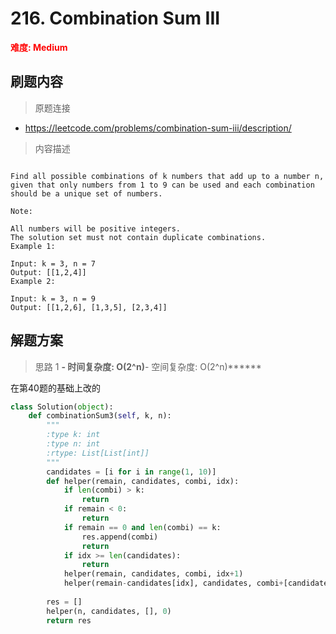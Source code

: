 # 216. Combination Sum III

**<font color=red>难度: Medium</font>**

## 刷题内容

> 原题连接

* https://leetcode.com/problems/combination-sum-iii/description/

> 内容描述

```

Find all possible combinations of k numbers that add up to a number n, given that only numbers from 1 to 9 can be used and each combination should be a unique set of numbers.

Note:

All numbers will be positive integers.
The solution set must not contain duplicate combinations.
Example 1:

Input: k = 3, n = 7
Output: [[1,2,4]]
Example 2:

Input: k = 3, n = 9
Output: [[1,2,6], [1,3,5], [2,3,4]]
```

## 解题方案

> 思路 1
******- 时间复杂度: O(2^n)******- 空间复杂度: O(2^n)******

在第40题的基础上改的

```python
class Solution(object):
    def combinationSum3(self, k, n):
        """
        :type k: int
        :type n: int
        :rtype: List[List[int]]
        """
        candidates = [i for i in range(1, 10)]
        def helper(remain, candidates, combi, idx):
            if len(combi) > k:
                return
            if remain < 0:
                return 
            if remain == 0 and len(combi) == k:
                res.append(combi)
                return
            if idx >= len(candidates):
                return
            helper(remain, candidates, combi, idx+1)
            helper(remain-candidates[idx], candidates, combi+[candidates[idx]], idx+1)
        
        res = []
        helper(n, candidates, [], 0)
        return res
```

































